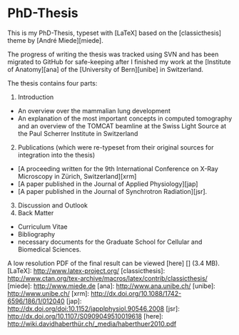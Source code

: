 # PhD-Thesis

This is my PhD-Thesis, typeset with [LaTeX] based on the [classicthesis] theme by  [André Miede][miede].

The progress of writing the thesis was tracked using SVN and has been migrated to GitHub for safe-keeping after I finished my work at the [Institute of Anatomy][ana] of the [University of Bern][unibe] in Switzerland.

The thesis contains four parts:

1. Introduction
  - An overview over the mammalian lung development
  - An explanation of the most important concepts in computed tomography and an overview of the TOMCAT beamline at the Swiss Light Source at the Paul Scherrer Institute in Switzerland
2. Publications (which were re-typeset from their original sources for integration into the thesis)
  - [A proceeding written for the 9th International Conference on X-Ray Microscopy in Zürich, Switzerland][xrm]
  - [A paper published in the Journal of Applied Physiology][jap]
  - [A paper published in the Journal of Synchrotron Radiation][jsr].
3. Discussion and Outlook
4. Back Matter
  - Curriculum Vitae
  - Bibliography
  - necessary documents for the Graduate School for Cellular and Biomedical Sciences.

A low resolution PDF of the final result can be viewed [here] [] (3.4 MB).
[LaTeX]: http://www.latex-project.org/
[classicthesis]: http://www.ctan.org/tex-archive/macros/latex/contrib/classicthesis/
[miede]: http://www.miede.de
[ana]: http://www.ana.unibe.ch/
[unibe]: http://www.unibe.ch/
[xrm]: http://dx.doi.org/10.1088/1742-6596/186/1/012040
[jap]: http://dx.doi.org/doi:10.1152/japplphysiol.90546.2008
[jsr]: http://dx.doi.org/10.1107/S0909049510019618
[here]: http://wiki.davidhaberthür.ch/_media/haberthuer2010.pdf
